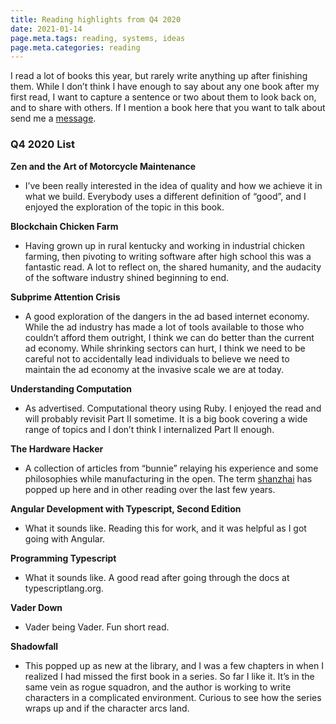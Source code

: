 ```yaml
---
title: Reading highlights from Q4 2020
date: 2021-01-14
page.meta.tags: reading, systems, ideas
page.meta.categories: reading
---
```


I read a lot of books this year, but rarely write anything up after finishing them. While I don’t think I have enough to
say about any one book after my first read, I want to capture a sentence or two about them to look back on, and to share
with others. If I mention a book here that you want to talk about send me
a [message](mailto:alexander.hagerman@icloud.com).

### Q4 2020 List

**Zen and the Art of Motorcycle Maintenance**

- I’ve been really interested in the idea of quality and how we achieve it in what we build. Everybody uses a different
  definition of “good”, and I enjoyed the exploration of the topic in this book.

**Blockchain Chicken Farm**

- Having grown up in rural kentucky and working in industrial chicken farming, then pivoting to writing software after
  high school this was a fantastic read. A lot to reflect on, the shared humanity, and the audacity of the software
  industry shined beginning to end.

**Subprime Attention Crisis**

- A good exploration of the dangers in the ad based internet economy. While the ad industry has made a lot of tools
  available to those who couldn’t afford them outright, I think we can do better than the current ad economy. While
  shrinking sectors can hurt, I think we need to be careful not to accidentally lead individuals to believe we need to
  maintain the ad economy at the invasive scale we are at today.

**Understanding Computation**

- As advertised. Computational theory using Ruby. I enjoyed the read and will probably revisit Part II sometime. It is a
  big book covering a wide range of topics and I don’t think I internalized Part II enough.

**The Hardware Hacker**

- A collection of articles from “bunnie” relaying his experience and some philosophies while manufacturing in the open.
  The term [shanzhai](https://en.wikipedia.org/wiki/Shanzhai) has popped up here and in other reading over the last few
  years.

**Angular Development with Typescript, Second Edition**

- What it sounds like. Reading this for work, and it was helpful as I got going with Angular.

**Programming Typescript**

- What it sounds like. A good read after going through the docs at typescriptlang.org.

**Vader Down**

- Vader being Vader. Fun short read.

**Shadowfall**

- This popped up as new at the library, and I was a few chapters in when I realized I had missed the first book in a
  series. So far I like it. It’s in the same vein as rogue squadron, and the author is working to write characters in a
  complicated environment. Curious to see how the series wraps up and if the character arcs land.
